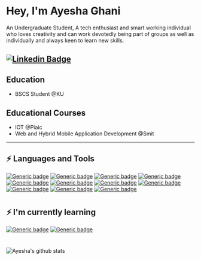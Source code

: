 

<!-- ![ezgif com-video-to-gif](https://user-images.githubusercontent.com/60398800/88637829-1740fa80-d0d4-11ea-9b1a-66e2c4a3137b.gif) -->
# Hey, I'm Ayesha Ghani

An Undergraduate Student, A tech enthusiast and  smart working individual who loves creativity and can work devotedly being part of groups as well as individually and always keen to learn new skills. 

[![Linkedin Badge](https://img.shields.io/badge/-Ayesha_Ghani-blue?style=flat-square&logo=Linkedin&logoColor=white&link=https://www.linkedin.com/in/ayeshaghani098/)](https://www.linkedin.com/in/ayeshaghani098/) 
---
##  Education
- BSCS Student @KU
##  Educational Courses
- IOT @Piaic
- Web and Hybrid Mobile Application Development @Smit
---
## ⚡ Languages and Tools
 [![Generic badge](https://img.shields.io/badge/HTML-Red.svg)]() [![Generic badge](https://img.shields.io/badge/CSS-Yellow.svg)]() [![Generic badge](https://img.shields.io/badge/Bootstrap-Purple.svg)]() [![Generic badge](https://img.shields.io/badge/JavaScript-Yellow.svg)]() [![Generic badge](https://img.shields.io/badge/Firebase-Yellow.svg)]() [![Generic badge](https://img.shields.io/badge/Java-Purple.svg)]() [![Generic badge](https://img.shields.io/badge/JavaFx-Basics-Purple.svg)]() [![Generic badge](https://img.shields.io/badge/React-Green.svg)]() [![Generic badge](https://img.shields.io/badge/Reactnative-Blue.svg)]()  [![Generic badge](https://img.shields.io/badge/Python-Basics-Red.svg)]() [![Generic badge](https://img.shields.io/badge/Git-Black.svg)]()
#
## ⚡ I'm currently learning
 [![Generic badge](https://img.shields.io/badge/NodeJS-Blue.svg)]()  [![Generic badge](https://img.shields.io/badge/MongoDB-Yellow.svg)]()
#
![Ayesha's github stats](https://github-readme-stats.vercel.app/api?username=ayesha-ghani098&show_icons=true)

